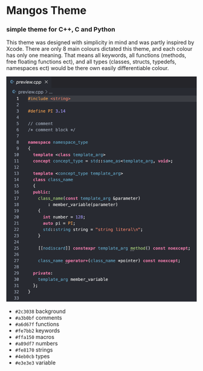 # Mangos Theme 

### simple theme for C++, C and Python

This theme was designed with simplicity in mind and was partly inspired by Xcode. There are only 8 main colours dictated this theme, and each colour has only one meaning. That means all keywords, all functions (methods, free floating functions ect), and all types (classes, structs, typedefs, namespaces ect) would be there own easily differentiable colour.

![preview](images/preview.png)

- `#2c3038` background
- `#a3b0bf` comments
- `#a6d67f` functions
- `#fe7bb2` keywords
- `#ffa150` macros
- `#a89df7` numbers
- `#fe8170` strings
- `#4eb0cb` types
- `#e3e3e3` variable
